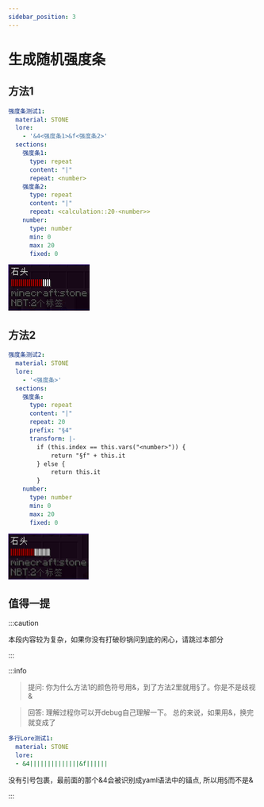 ```yaml
---
sidebar_position: 3
---
```


# 生成随机强度条

## 方法1

```yaml
强度条测试1:
  material: STONE
  lore:
    - '&4<强度条1>&f<强度条2>'
  sections:
    强度条1:
      type: repeat
      content: "|"
      repeat: <number>
    强度条2:
      type: repeat
      content: "|"
      repeat: <calculation::20-<number>>
    number:
      type: number
      min: 0
      max: 20
      fixed: 0
```

![](_images/强度条测试1.png)

## 方法2

```yaml
强度条测试2:
  material: STONE
  lore:
    - '<强度条>'
  sections:
    强度条:
      type: repeat
      content: "|"
      repeat: 20
      prefix: "§4"
      transform: |-
        if (this.index == this.vars("<number>")) {
            return "§f" + this.it
        } else {
            return this.it
        }
    number:
      type: number
      min: 0
      max: 20
      fixed: 0
```

![](_images/强度条测试2.png)

## 值得一提

:::caution

本段内容较为复杂，如果你没有打破砂锅问到底的闲心，请跳过本部分

:::

:::info

> 提问: 你为什么方法1的颜色符号用&，到了方法2里就用§了。你是不是歧视&

> 回答: 理解过程你可以开debug自己理解一下。
总的来说，如果用&，换完就变成了
```yaml
多行Lore测试1:
  material: STONE
  lore:
  - &4||||||||||||||&f||||||
```
没有引号包裹，最前面的那个&4会被识别成yaml语法中的锚点, 所以用§而不是&

:::
